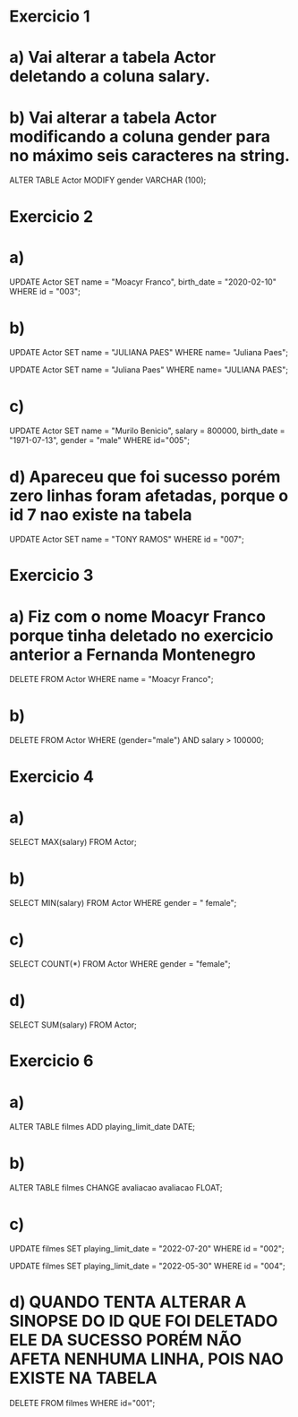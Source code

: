 # Exercicio 1
# a) Vai alterar a tabela Actor deletando a coluna salary.
# b) Vai alterar a tabela Actor modificando a coluna gender para no máximo seis caracteres na string.
ALTER TABLE Actor MODIFY gender VARCHAR (100);

# Exercicio 2 
# a) 
UPDATE Actor SET name = "Moacyr Franco", birth_date = "2020-02-10" WHERE id = "003";

# b) 
UPDATE Actor SET name = "JULIANA PAES" WHERE name= "Juliana Paes";

UPDATE Actor SET name = "Juliana Paes" WHERE name= "JULIANA PAES";

# c)
UPDATE Actor SET name = "Murilo Benicio", salary = 800000, birth_date = "1971-07-13", gender = "male"
WHERE id="005";

# d) Apareceu que foi sucesso porém zero linhas foram afetadas, porque o id 7 nao existe na tabela
UPDATE Actor SET name = "TONY RAMOS" WHERE id = "007";

# Exercicio 3
# a) Fiz com o nome Moacyr Franco porque tinha deletado no exercicio anterior a Fernanda Montenegro
DELETE FROM Actor WHERE name = "Moacyr Franco";

# b) 
DELETE FROM Actor WHERE (gender="male") AND salary > 100000;

# Exercicio 4
# a) 
SELECT MAX(salary) FROM Actor;

# b)
SELECT MIN(salary) FROM Actor WHERE gender = " female";

# c)
SELECT COUNT(*) FROM Actor WHERE gender = "female";

# d)
SELECT SUM(salary) FROM Actor;


# Exercicio 6 
# a) 
ALTER TABLE filmes ADD playing_limit_date DATE;

# b) 
ALTER TABLE filmes CHANGE avaliacao avaliacao FLOAT;

# c)
UPDATE filmes SET playing_limit_date = "2022-07-20" WHERE id = "002";

UPDATE filmes SET playing_limit_date = "2022-05-30" WHERE id = "004";

# d) QUANDO TENTA ALTERAR A SINOPSE DO ID QUE FOI DELETADO ELE DA SUCESSO PORÉM NÃO AFETA NENHUMA LINHA, POIS NAO EXISTE NA TABELA
DELETE FROM filmes WHERE id="001";


